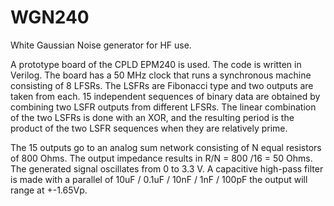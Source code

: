 # WGN240
White Gaussian Noise generator for HF use.  

A prototype board of the CPLD EPM240 is used.
The code is written in Verilog. 
The board has a 50 MHz clock that runs a synchronous machine consisting of 8 LFSRs.
The LSFRs are Fibonacci type and two outputs are taken from each.
15 independent sequences of binary data are obtained by combining two LSFR outputs from different LFSRs.
The linear combination of the two LSFRs is done with an XOR, and the resulting period is the product of the two LSFR sequences when they are relatively prime.

The 15 outputs go to an analog sum network consisting of N equal resistors of 800 Ohms. The output impedance results in R/N = 800 /16 = 50 Ohms.
The generated signal oscillates from 0 to 3.3 V. A capacitive high-pass filter is made with a parallel of 10uF / 0.1uF / 10nF / 1nF / 100pF the output will range at +-1.65Vp.




